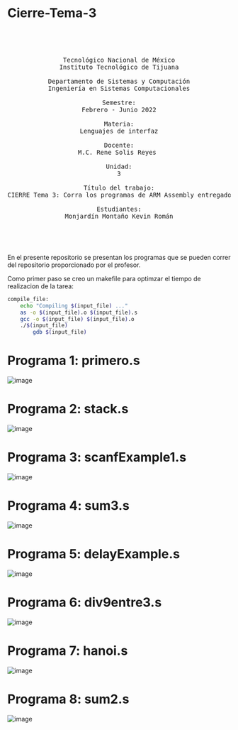 # Cierre-Tema-3

<pre>
    <p align=center>

Tecnológico Nacional de México
Instituto Tecnológico de Tijuana

Departamento de Sistemas y Computación
Ingeniería en Sistemas Computacionales

Semestre:
Febrero - Junio 2022

Materia:
Lenguajes de interfaz

Docente:
M.C. Rene Solis Reyes 

Unidad:
3

Título del trabajo:
CIERRE Tema 3: Corra los programas de ARM Assembly entregados a su revisión.

Estudiantes:
Monjardín Montaño Kevin Román

    </p>
</pre>


En el presente repositorio se presentan los programas que se pueden correr del repositorio proporcionado por el profesor.

Como primer paso se creo un makefile para optimzar el tiempo de realizacion de la tarea:

```bash
compile_file:
	echo "Compiling $(input_file) ..."
	as -o $(input_file).o $(input_file).s
	gcc -o $(input_file) $(input_file).o
	./$(input_file)
        gdb $(input_file)
```

# Programa 1: primero.s
![image](https://user-images.githubusercontent.com/95386762/169950140-1dccaa80-a3f2-4b6e-911f-e057cd37f0c1.png)


# Programa 2: stack.s
![image](https://user-images.githubusercontent.com/95386762/169950766-f8423e5f-1f1f-45ba-9c40-a41e6952d5cc.png)


# Programa 3: scanfExample1.s
![image](https://user-images.githubusercontent.com/95386762/169951338-d0f75fc0-d76c-471a-b0a7-431bf5faca24.png)


# Programa 4: sum3.s
![image](https://user-images.githubusercontent.com/95386762/169951494-487ce216-2cd7-4c06-a2a6-a51961632079.png)


# Programa 5: delayExample.s
![image](https://user-images.githubusercontent.com/95386762/169951617-0ddb3342-2224-4187-bf88-eab6a8c60750.png)


# Programa 6: div9entre3.s
![image](https://user-images.githubusercontent.com/95386762/169951785-caef1bfc-b69c-4933-a022-dbb6c5c9122e.png)


# Programa 7: hanoi.s
![image](https://user-images.githubusercontent.com/95386762/169951861-86035800-e9c7-4d9b-bea8-ba44b2497aab.png)


# Programa 8: sum2.s
![image](https://user-images.githubusercontent.com/95386762/169951559-52fda703-be8b-4519-a078-7bbdcb30e334.png)


